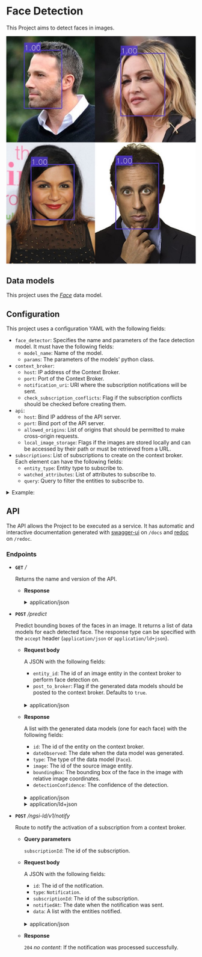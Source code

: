 # Face Detection

This Project aims to detect faces in images.

![face detection](../../../docs/res/face_detection.jpg)

## Data models

This project uses the _[Face](../../../docs/data-models.md)_ data model.

## Configuration

This project uses a configuration YAML with the following fields:

- ``face_detector``: Specifies the name and parameters of the face detection model. It must have the following fields:
  - ``model_name``: Name of the model.
  - ``params``: The parameters of the models' python class.
- ``context_broker``:
    - ``host``: IP address of the Context Broker.
    - ``port``: Port of the Context Broker.
    - ``notification_uri``: URI where the subscription notifications will be sent.
    - ``check_subscription_conflicts``: Flag if the subscription conflicts should be checked before creating them.
- ``api``:
    - ``host``: Bind IP address of the API server.
    - ``port``: Bind port of the API server.
    - ``allowed_origins``: List of origins that should be permitted to make cross-origin requests.
    - ``local_image_storage``: Flags if the images are stored locally and can be accessed by their path or must be retrieved from a URL.
- ``subscriptions``: List of subscriptions to create on the context broker. Each element can have the following fields:
    - ``entity_type``: Entity type to subscribe to.
    - ``watched_attributes``: List of attributes to subscribe to.
    - ``query``: Query to filter the entities to subscribe to.

<details>
<summary>Example:</summary>

```
face_detector:
  model_name: face_detector_retinaface
  params:
    weights_path: ../../../data/models/face_detector_retinaface/Resnet50_Final.pth
    model_name: resnet50
    confidence_threshold: 0.7
    landmarks: False
    nms_threshold: 0.4
    use_cuda: False

context_broker:
  host: 192.168.0.100
  port: 1026
  notification_uri: http://192.168.0.100:8080/ngsi-ld/v1/notify
  check_subscription_conflicts: True

api:
  host: 0.0.0.0
  port: 8080
  allowed_origins: []
  local_image_storage: True

subscriptions:
  - entity_type: Image
    watched_attributes: ["purpose"]
    query: "purpose==%22FaceDetection%22"
```

</details>

## API

The API allows the Project to be executed as a service. It has automatic and interactive documentation generated with [swagger-ui](https://github.com/swagger-api/swagger-ui) on ``/docs`` and [redoc](https://github.com/Redocly/redoc) on ``/redoc``.

### Endpoints

- **``GET``** _/_

    Returns the name and version of the API.

    - **Response**

        <details>
        <summary>application/json</summary>

        ```
        {
          "title": "Face Detection API",
          "version": "0.2.0"
        }
        ```

    </details>

- **``POST``** _/predict_

    Predict bounding boxes of the faces in an image. It returns a list of data models for each detected face. The response type can be specified with the ``accept`` header (``application/json`` or ``application/ld+json``).

    - **Request body**

        A JSON with the following fields:

        - ``entity_id``: The id of an image entity in the context broker to perform face detection on.
        - ``post_to_broker``: Flag if the generated data models should be posted to the context broker. Defaults to ``true``.
      
        </br>
        <details>
        <summary>application/json</summary>

        ```
        {
          "entity_id": "string",
          "post_to_broker": true
        }
        ```

    </details>

    - **Response**
    
      A list with the generated data models (one for each face) with the following fields:

      - ``id``: The id of the entity on the context broker.
      - ``dateObserved``: The date when the data model was generated.
      - ``type``: The type of the data model (``Face``).
      - ``image``: The id of the source image entity.
      - ``boundingBox``: The bounding box of the face in the image with relative image coordinates.
      - ``detectionConfidence``: The confidence of the detection.

      </br>
      <details>
      <summary>application/json</summary>

      ```
      [
        {
          "id": "urn:ngsi-ld:Face:H86LoussEe28ohtRGIBEXw",
          "dateObserved": "2023-05-05T10:03:46.306881",
          "type": "Face",
          "image": "urn:ngsi-ld:Image:bw97--NbzigD_jXd979yUpZCBTMOXZ0pdlnUKC5L-pw",
          "boundingBox": {
            "xmin": 0.66875,
            "ymin": 0.21481481481481482,
            "xmax": 0.7505208333333333,
            "ymax": 0.40185185185185185
          },
          "detectionConfidence": 0.9998043179512024,
          "age": null,
          "gender": null,
          "genderConfidence": null,
          "emotion": null,
          "emotionConfidence": null,
          "features": null,
          "featuresAlgorithm": null,
          "recognitionDomain": null,
          "recognized": false,
          "recognizedDistance": null,
          "recognizedPerson": null
        }
      ]
      ```
      </details>
    
      <details>
      <summary>application/ld+json</summary>

      ```
      [
        {
          "id": "urn:ngsi-ld:Face:qWLNOussEe2U6BtRGIBEXw",
          "type": "Face",
          "@context": [
            "https://uri.etsi.org/ngsi-ld/v1/ngsi-ld-core-context.jsonld"
          ],
          "dateObserved": {
            "type": "Property",
            "value": {
              "@type": "DateTime",
              "@value": "2023-05-05T10:07:37Z"
            }
          },
          "image": {
            "type": "Relationship",
            "object": "urn:ngsi-ld:Image:bw97--NbzigD_jXd979yUpZCBTMOXZ0pdlnUKC5L-pw"
          },
          "boundingBox": {
            "type": "Property",
            "value": {
              "xmin": 0.66875,
              "ymin": 0.21481481481481482,
              "xmax": 0.7505208333333333,
              "ymax": 0.40185185185185185
            }
          },
          "detectionConfidence": {
            "type": "Property",
            "value": 0.9998043179512024
          },
          "recognized": {
            "type": "Property",
            "value": false
          },
          "dateModified": {
            "type": "Property",
            "value": {
              "@type": "DateTime",
              "@value": "2023-05-05T10:07:37Z"
            }
          },
          "dateCreated": {
            "type": "Property",
            "value": {
              "@type": "DateTime",
              "@value": "2023-05-05T10:07:37Z"
            }
          }
        }
      ]
      ```
      </details>

- **``POST``** _/ngsi-ld/v1/notify_
  
  Route to notify the activation of a subscription from a context broker.

  - **Query parameters**
    
    ``subscriptionId``: The id of the subscription.

  - **Request body**

      A JSON with the following fields:

      - ``id``:  The id of the notification.
      - ``type``:  ``Notification``.
      - ``subscriptionId``:  The id of the subscription.
      - ``notifiedAt``:  The date when the notification was sent.
      - ``data``:  A list with the entities notified.
    
      </br>
      <details>
      <summary>application/json</summary>

      ```
      {
        "id": "string",
        "type": "Notification",
        "subscriptionId": "string",
        "notifiedAt": "string",
        "data": []
      }
      ```

    </details>

  - **Response**

    ``204`` _no content_: If the notification was processed successfully.
    